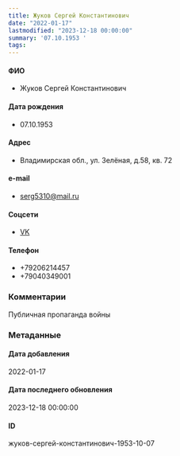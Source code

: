 ```yaml
---
title: Жуков Сергей Константинович
date: "2022-01-17"
lastmodified: "2023-12-18 00:00:00"
summary: '07.10.1953 '
tags: 
---
```

<!--# pp1-->
<!--## Фигурант-->
<!--### Личные данные-->
#### ФИО
- Жуков Сергей Константинович
#### Дата рождения
- 07.10.1953
#### Адрес
- Владимирская обл., ул. Зелёная, д.58, кв. 72
#### e-mail
- serg5310@mail.ru
#### Соцсети
- [VK](https://vk.com/id102387916)
#### Телефон
- +79206214457
- +79040349001
### Комментарии
Публичная пропаганда войны
### Метаданные
#### Дата добавления
2022-01-17
#### Дата последнего обновления
2023-12-18 00:00:00
#### ID
жуков-сергей-константинович-1953-10-07
<!--## END;-->
